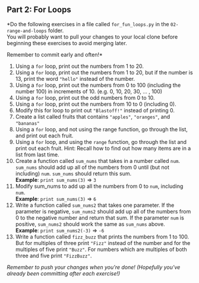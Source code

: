 ## Part 2: For Loops
*Do the following exercises in a file called `for_fun_loops.py` in the `02-range-and-loops` folder.  
You will probably want to pull your changes to your local clone before beginning these exercises to avoid merging later.

Remember to commit early and often!*

1. Using a `for­` loop, print out the numbers from 1 to 20.
1. Using a `for­` loop, print out the numbers from 1 to 20, but if the number is 13, print the word `"hello"` instead of the number.
1. Using a `for­` loop, print out the numbers from 0 to 100 (including the number 100) in increments of 10. (e.g. 0, 10, 20, 30, … , 100)
1. Using a `for­` loop, print out the odd numbers from 0 to 10.
1. Using a `for­` loop, print out the numbers from 10 to 0 (including 0).
  1. Modify this for loop to print out `"Blastoff!"` instead of printing 0.
1. Create a list called fruits that contains `"apples"`, `"oranges"`, and `"bananas"`
  1. Using a `for­` loop, and not using the range function, go through the list, and print out each fruit.
  1. Using a `for­` loop, and using the `range` function, go through the list and print out each fruit. Hint: Recall how to find out how many items are in a list from last time.
1. Create a function called `sum_nums` that takes in a number called `num`. `sum_nums` should add up all of the numbers from 0 until (but not including) `num`. `sum_nums` should return this sum.<br>
  **Example**: `print sum_nums(3)` ⇒ `3`
  1. Modify sum_nums to add up all the numbers from 0 to `num`, including `num`.<br>
  **Example**: `print sum_nums(3)`	⇒	  `6`
  1. Write a function called `sum_nums2` that takes one parameter.  If the parameter is negative, `sum_nums2` should add up all of the numbers from 0 to the negative number and return that sum. If the parameter `num` is positive, `sum_nums2` should work the same as `sum_nums` above.<br>
  **Example**: `print sum_nums2(-3)` 	⇒ `-6` 
1. Write a function called `fizz_buzz` that prints the numbers from 1 to 100. But for multiples of three print `"Fizz"` instead of the number and for the multiples of five print `"Buzz"`. For numbers which are multiples of both three and five print `"FizzBuzz"`.

*Remember to push your changes when you're done! (Hopefully you've already been committing after each exercise!)*
